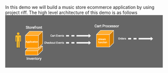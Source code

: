 In this demo we will build a music store ecommerce application by using project riff. The high level architecture of this demo is as follows
![riff shopping demo](assets/riff-demo.png)

